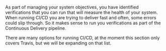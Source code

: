 As part of managing your system objectives, you have identified verifications that you can run that will measure the health of your system. When running CI/CD you are trying to deliver fast and often, some errors could slip through. So it makes sense to run you verifications as part of the Continuous Delivery pipeline.

There are many options for running CI/CD, at the moment this section only covers Travis, but we will be expanding on that list.